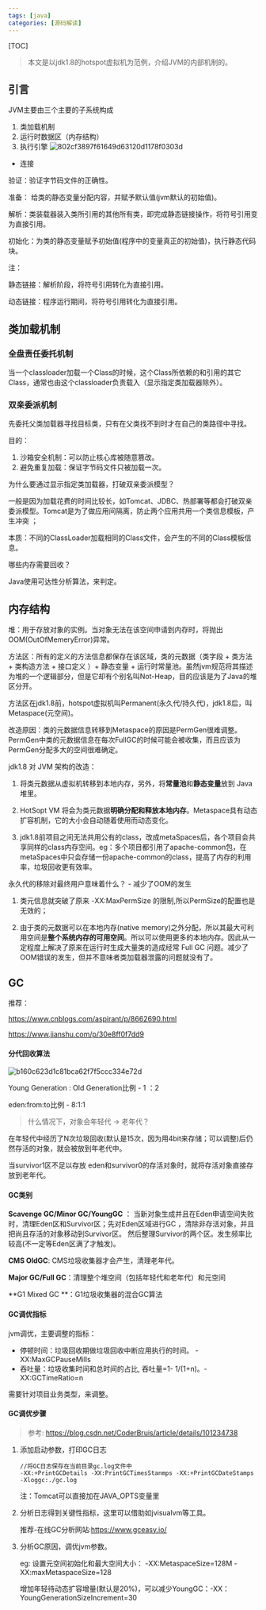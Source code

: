 ```yaml
---
tags: [java]   
categories: [源码解读]
---
```


[TOC]
> 本文是以jdk1.8的hotspot虚拟机为范例，介绍JVM的内部机制的。

## 引言

JVM主要由三个主要的子系统构成

1. 类加载机制
2. 运行时数据区（内存结构）
3. 执行引擎
![802cf3897f61649d63120d1178f0303d](JVM内部机制.resources/83E91473-6B07-4C0A-A8E0-1A27BBDC0237.png)


- 连接

验证：验证字节码文件的正确性。

准备： 给类的静态变量分配内容，并赋予默认值(jvm默认的初始值)。

解析：类装载器装入类所引用的其他所有类，即完成静态链接操作，将符号引用变为直接引用。

初始化：为类的静态变量赋予初始值(程序中的变量真正的初始值)，执行静态代码块。

注：

静态链接：解析阶段，将符号引用转化为直接引用。

动态链接：程序运行期间，将符号引用转化为直接引用。



## 类加载机制

### 全盘责任委托机制

当一个classloader加载一个Class的时候，这个Class所依赖的和引用的其它Class，通常也由这个classloader负责载入（显示指定类加载器除外）。

### 双亲委派机制

先委托父类加载器寻找目标类，只有在父类找不到时才在自己的类路径中寻找。

目的：

1. 沙箱安全机制：可以防止核心库被随意篡改。
2. 避免重复加载：保证字节码文件只被加载一次。



为什么要通过显示指定类加载器，打破双亲委派模型？

一般是因为加载花费的时间比较长，如Tomcat、JDBC、热部署等都会打破双亲委派模型。Tomcat是为了做应用间隔离，防止两个应用共用一个类信息模板，产生冲突 ；

本质：不同的ClassLoader加载相同的Class文件，会产生的不同的Class模板信息。



哪些内存需要回收？

Java使用可达性分析算法，来判定。



## 内存结构

堆：用于存放对象的实例。当对象无法在该空间申请到内存时，将抛出OOM(OutOfMemeryError)异常。

方法区：所有的定义的方法信息都保存在该区域，类的元数据（类字段 + 类方法 + 类构造方法 + 接口定义 ）+ 静态变量 + 运行时常量池。虽然jvm规范将其描述为堆的一个逻辑部分，但是它却有个别名叫Not-Heap，目的应该是为了Java的堆区分开。



方法区在jdk1.8前，hotspot虚拟机叫Permanent(永久代/持久代)，jdk1.8后，叫Metaspace(元空间)。 

改造原因：类的元数据信息转移到Metaspace的原因是PermGen很难调整。PermGen中类的元数据信息在每次FullGC的时候可能会被收集，而且应该为PermGen分配多大的空间很难确定。

jdk1.8 对 JVM 架构的改造：

1. 将类元数据从虚拟机转移到本地内存，另外，将**常量池**和**静态变量**放到 Java 堆里。 
2. HotSopt VM 将会为类元数据**明确分配和释放本地内存**。Metaspace具有动态扩容机制，它的大小会自动随着使用而动态变化。

3. jdk1.8前项目之间无法共用公有的class，改成metaSpaces后，各个项目会共享同样的class内存空间。eg：多个项目都引用了apache-common包，在metaSpaces中只会存储一份apache-common的class，提高了内存的利用率，垃圾回收更有效率。  

永久代的移除对最终用户意味着什么？ - 减少了OOM的发生

1. 类元信息就突破了原来 -XX:MaxPermSize 的限制,所以PermSize的配置也是无效的；

2. 由于类的元数据可以在本地内存(native memory)之外分配，所以其最大可利用空间是**整个系统内存的可用空间**。所以可以使用更多的本地内存。因此从一定程度上解决了原来在运行时生成大量类的造成经常 Full GC 问题。减少了OOM错误的发生，但并不意味者类加载器泄露的问题就没有了。

 

## GC

推荐：

https://www.cnblogs.com/aspirant/p/8662690.html

https://www.jianshu.com/p/30e8ff0f7dd9



#### 分代回收算法
![b160c623d1c81bca62f7f5ccc334e72d](JVM内部机制.resources/B6892837-D544-4121-941A-4915AEAB0D31.png)

Young Generation : Old Generation比例 - 1 ：2

eden:from:to比例 - 8:1:1

>  什么情况下，对象会年轻代 -> 老年代？

在年轻代中经历了N次垃圾回收(默认是15次，因为用4bit来存储；可以调整)后仍然存活的对象，就会被放到年老代中。 

 当survivor1区不足以存放 eden和survivor0的存活对象时，就将存活对象直接存放到老年代。



#### GC类别

**Scavenge GC/Minor GC/YoungGC** ： 当新对象生成并且在Eden申请空间失败时，清理Eden区和Survivor区；先对Eden区域进行GC ，清除非存活对象，并且把尚且存活的对象移动到Survivor区。 然后整理Survivor的两个区。发生频率比较高(不一定等Eden区满了才触发)。

**CMS OldGC**: CMS垃圾收集器才会产生，清理老年代。

**Major GC/Full GC**：清理整个堆空间（包括年轻代和老年代）和元空间

**G1 Mixed GC **：G1垃圾收集器的混合GC算法



#### GC调优指标 

jvm调优，主要调整的指标：

- 停顿时间：垃圾回收期做垃圾回收中断应用执行的时间。 -XX:MaxGCPauseMills
- 吞吐量：垃圾收集时间和总时间的占比,  吞吐量=1-  1/(1+n)。-XX:GCTimeRatio=n

需要针对项目业务类型，来调整。



#### GC调优步骤 

> 参考: https://blog.csdn.net/CoderBruis/article/details/101234738

1. 添加启动参数，打印GC日志

   ```
   //将GC日志保存在当前目录gc.log文件中
   -XX:+PrintGCDetails -XX:PrintGCTimesStanmps -XX:+PrintGCDateStamps -Xloggc:./gc.log
   ```

   注：Tomcat可以直接加在JAVA_OPTS变量里

2. 分析日志得到关键性指标，这里可以借助如jvisualvm等工具。

   推荐-在线GC分析网站:https://www.gceasy.io/

3. 分析GC原因，调优jvm参数。

   eg: 
   设置元空间初始化和最大空间大小： -XX:MetaspaceSize=128M -XX:maxMetaspaceSize=128

   增加年轻待动态扩容增量(默认是20%)，可以减少YoungGC：-XX：YoungGenerationSizeIncrement=30









